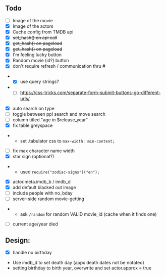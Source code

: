 ## Todo

- [ ] Image of the movie
- [x] Image of the actors
- [x] Cache config from TMDB api
- [x] ~~set_hash() on api call~~
- [x] ~~get_hash() on pageload~~
- [x] ~~get_hash() on pageload~~
- [x] I'm feeling lucky button
- [x] Random movie (id?) button
- [x] don't require refresh / communication thru #
- - [x] use query strings?
- - [ ] https://css-tricks.com/separate-form-submit-buttons-go-different-urls/
- [x] auto search on type
- [ ] toggle between ppl search and move search
- [ ] column titled "age in \$release_year"
- [x] fix table greyspace
- - set .tabulator css to `max-width: min-content;`
- [ ] fix max character name width
- [x] star sign (optional?)
- - used `require("zodiac-signs")("en");`
- [x] actor.meta.imdb_b / imdb_d
- [x] add default blacked out image
- [ ] include people with no_bday
- [ ] server-side random movie-getting
- - ask `/random` for random VALID movie_id (cache when it finds one)
- [ ] current age/year died

## Design:

- [x] handle no birthday
- Use imdb_d to set death day (appx death dates not be notated)
- setting birthday to birth year, overwrite and set actor.approx = true
